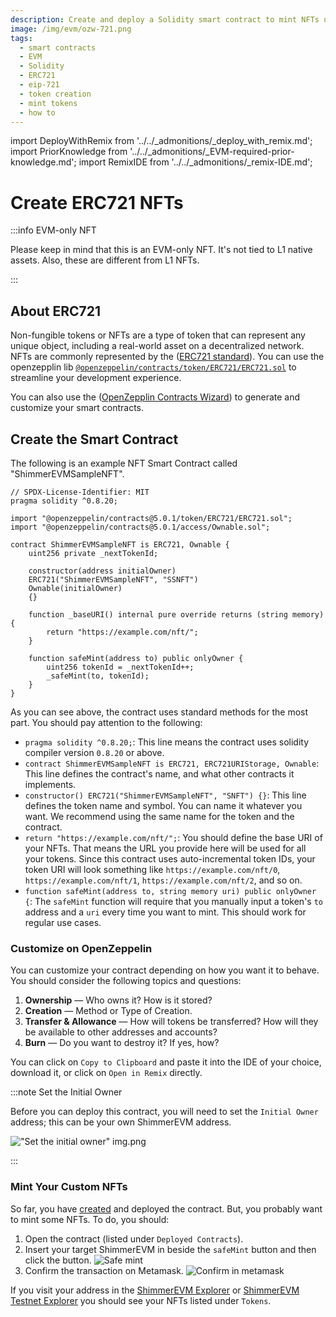 ```yaml
---
description: Create and deploy a Solidity smart contract to mint NFTs using the ERC721 standard.
image: /img/evm/ozw-721.png
tags:
  - smart contracts
  - EVM
  - Solidity
  - ERC721
  - eip-721
  - token creation
  - mint tokens
  - how to
---
```

import DeployWithRemix from '../../_admonitions/_deploy_with_remix.md';
import PriorKnowledge from '../../_admonitions/_EVM-required-prior-knowledge.md';
import RemixIDE from '../../_admonitions/_remix-IDE.md';

# Create ERC721 NFTs

:::info EVM-only NFT

Please keep in mind that this is an EVM-only NFT. It's not tied to L1 native assets. Also, these are different from L1
NFTs.

:::

<PriorKnowledge />

## About ERC721

Non-fungible tokens or NFTs are a type of token that can represent any unique object, including a real-world asset on a
decentralized network. NFTs are commonly represented by the ([ERC721 standard](https://eips.ethereum.org/EIPS/eip-721)).
You can use the
openzepplin
lib [`@openzeppelin/contracts/token/ERC721/ERC721.sol`](https://github.com/OpenZeppelin/openzeppelin-contracts/blob/master/contracts/token/ERC721/ERC721.sol)
to streamline your development experience.

You can also use the ([OpenZepplin Contracts Wizard](https://wizard.openzeppelin.com/#erc721)) to generate and customize
your smart contracts.

<RemixIDE />

## Create the Smart Contract

The following is an example NFT Smart Contract called "ShimmerEVMSampleNFT".

```solidity {9,11,16,19}
// SPDX-License-Identifier: MIT
pragma solidity ^0.8.20;

import "@openzeppelin/contracts@5.0.1/token/ERC721/ERC721.sol";
import "@openzeppelin/contracts@5.0.1/access/Ownable.sol";

contract ShimmerEVMSampleNFT is ERC721, Ownable {
    uint256 private _nextTokenId;

    constructor(address initialOwner)
    ERC721("ShimmerEVMSampleNFT", "SSNFT")
    Ownable(initialOwner)
    {}

    function _baseURI() internal pure override returns (string memory) {
        return "https://example.com/nft/";
    }

    function safeMint(address to) public onlyOwner {
        uint256 tokenId = _nextTokenId++;
        _safeMint(to, tokenId);
    }
}
```

As you can see above, the contract uses standard methods for the most part. You should pay attention to the following:

- `pragma solidity ^0.8.20;`: This line means the contract uses solidity compiler version `0.8.20` or above.
- `contract ShimmerEVMSampleNFT is ERC721, ERC721URIStorage, Ownable`: This line defines the contract's name, and what
  other contracts it implements.
- `constructor() ERC721("ShimmerEVMSampleNFT", "SNFT") {}`: This line defines the token name and symbol. You can name it
  whatever you want. We recommend using the same name for the token and the contract.
- `return "https://example.com/nft/";`: You should define the base URI of your NFTs. That means the URL you provide here
  will be used for all your tokens. Since this contract uses auto-incremental token IDs, your token URI will look
  something like `https://example.com/nft/0`, `https://example.com/nft/1`, `https://example.com/nft/2`, and so on.
- `function safeMint(address to, string memory uri) public onlyOwner {`: The `safeMint` function will
  require that you manually input a token's `to` address and a `uri` every time you want to mint. This should work for
  regular use cases.

### Customize on OpenZeppelin

You can customize your contract depending on how you want it to behave. You should consider the following topics
and questions:

1. **Ownership** — Who owns it? How is it stored?
2. **Creation** — Method or Type of Creation.
3. **Transfer & Allowance** — How will tokens be transferred? How will they be available to other addresses and
   accounts?
4. **Burn** — Do you want to destroy it? If yes, how?

You can click on `Copy to Clipboard` and paste it into the IDE of your choice, download it, or click on `Open in Remix`
directly.


:::note Set the Initial Owner

Before you can deploy this contract, you will need to set the `Initial Owner` address; this can be your own ShimmerEVM address.

!["Set the initial owner" img.png](/img/evm/how-tos/ERC721/set-initial-owner.png)

:::

<DeployWithRemix/>

### Mint Your Custom NFTs

So far, you have [created](#create-the-smart-contract) and deployed the contract. But, you probably want to mint some NFTs.
To do, you should:

1. Open the contract (listed under `Deployed Contracts`).
2. Insert your target ShimmerEVM in beside the `safeMint` button and then click the button.
   ![Safe mint](/img/evm/how-tos/ERC721/safe-mint.png)
3. Confirm the transaction on Metamask.
   ![Confirm in metamask](/img/evm/how-tos/ERC721/confirm-in-metamask.png)

If you visit your address in the [ShimmerEVM Explorer](https://explorer.evm.testnet.shimmer.network/) or  [ShimmerEVM Testnet Explorer](https://explorer.evm.testnet.shimmer.network/)
you should see your NFTs listed under `Tokens`.

